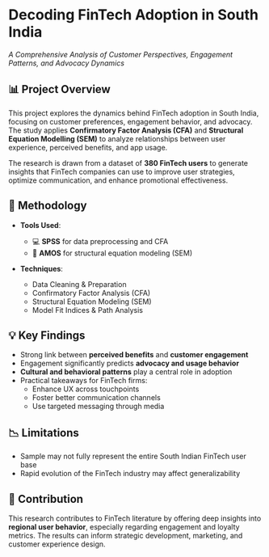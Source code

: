 # Decoding FinTech Adoption in South India  
*A Comprehensive Analysis of Customer Perspectives, Engagement Patterns, and Advocacy Dynamics*

## 📊 Project Overview

This project explores the dynamics behind FinTech adoption in South India, focusing on customer preferences,
engagement behavior, and advocacy. The study applies **Confirmatory Factor Analysis (CFA)** 
and **Structural Equation Modelling (SEM)** to analyze relationships between user experience, perceived benefits, and app usage.

The research is drawn from a dataset of **380 FinTech users** to generate insights that FinTech companies can use to improve user strategies, 
optimize communication, and enhance promotional effectiveness.

## 🧪 Methodology

- **Tools Used**:  
  - 💻 **SPSS** for data preprocessing and CFA  
  - 📐 **AMOS** for structural equation modeling (SEM)

- **Techniques**:
  - Data Cleaning & Preparation  
  - Confirmatory Factor Analysis (CFA)  
  - Structural Equation Modeling (SEM)  
  - Model Fit Indices & Path Analysis  



## 💡 Key Findings

- Strong link between **perceived benefits** and **customer engagement**
- Engagement significantly predicts **advocacy and usage behavior**
- **Cultural and behavioral patterns** play a central role in adoption
- Practical takeaways for FinTech firms:
  - Enhance UX across touchpoints  
  - Foster better communication channels  
  - Use targeted messaging through media



## 📉 Limitations

- Sample may not fully represent the entire South Indian FinTech user base
- Rapid evolution of the FinTech industry may affect generalizability



## 🎯 Contribution

This research contributes to FinTech literature by offering deep insights into **regional user behavior**, 
especially regarding engagement and loyalty metrics. The results can inform strategic development, marketing, 
and customer experience design.




